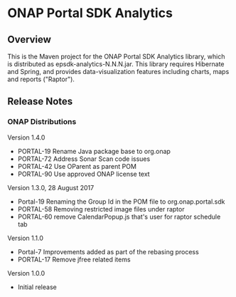 # ONAP Portal SDK Analytics

## Overview

This is the Maven project for the ONAP Portal SDK Analytics library,
which is distributed as epsdk-analytics-N.N.N.jar.  This library 
requires Hibernate and Spring, and provides data-visualization 
features including charts, maps and reports ("Raptor").
  
## Release Notes

### ONAP Distributions

Version 1.4.0
- PORTAL-19 Rename Java package base to org.onap
- PORTAL-72 Address Sonar Scan code issues
- PORTAL-42 Use OParent as parent POM
- PORTAL-90 Use approved ONAP license text

Version 1.3.0, 28 August 2017
- Portal-19 Renaming the Group Id in the POM file to org.onap.portal.sdk
- PORTAL-58 Removing restricted image files under raptor
- PORTAL-60 remove CalendarPopup.js that's user for raptor schedule tab

Version 1.1.0
- Portal-7 Improvements added as part of the rebasing process
- PORTAL-17 Remove jfree related items 

Version 1.0.0
- Initial release
